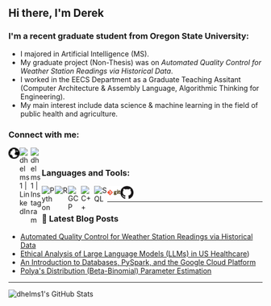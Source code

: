 ## Hi there, I'm Derek 

### I'm a recent graduate student from Oregon State University:

- I majored in Artificial Intelligence (MS).
- My graduate project (Non-Thesis) was on *Automated Quality Control for Weather Station Readings via Historical Data*.
- I worked in the EECS Department as a Graduate Teaching Assitant (Computer Architecture & Assembly Language, Algorithmic Thinking for Engineering).
- My main interest include data science & machine learning in the field of public health and agriculture.


### Connect with me:

[<img align="left" alt="codeSTACKr.com" width="22px" src="https://raw.githubusercontent.com/iconic/open-iconic/master/svg/globe.svg" />][website]
[<img align="left" alt="dhelms1 | LinkedIn" width="22px" src="https://cdn.jsdelivr.net/npm/simple-icons@v3/icons/linkedin.svg" />][linkedin]
[<img align="left" alt="dhelms1 | Instagram" width="22px" src="https://cdn.jsdelivr.net/npm/simple-icons@v3/icons/instagram.svg" />][instagram]

<br />

### Languages and Tools:
<img align="left" alt="Python" width="26px" src="https://upload.wikimedia.org/wikipedia/commons/thumb/c/c3/Python-logo-notext.svg/1200px-Python-logo-notext.svg.png" unselectable="on" />
<img align="left" alt="R" width="26px" src="https://ih1.redbubble.net/image.2342919483.1141/st,small,507x507-pad,600x600,f8f8f8.jpg" unselectable="on" />
<img align="left" alt="GCP" width="26px" src="https://encrypted-tbn0.gstatic.com/images?q=tbn:ANd9GcR3kzRQxItrOQk7ASBMrRm_oZoanTO1ajAD9w&s" unselectable="on" />
<img align="left" alt="C++" width="26px" src="https://upload.wikimedia.org/wikipedia/commons/thumb/1/18/ISO_C%2B%2B_Logo.svg/1200px-ISO_C%2B%2B_Logo.svg.png" unselectable="on" />
<img align="left" alt="SQL" width="26px" src="https://miro.medium.com/v2/resize:fit:900/1*rOzoncElqdqIAThTj8Idgg.png" unselectable="on" />
<img align="left" alt="Git" width="26px" src="https://raw.githubusercontent.com/github/explore/80688e429a7d4ef2fca1e82350fe8e3517d3494d/topics/git/git.png" unselectable="on" />
<img align="left" alt="GitHub" width="26px" src="https://raw.githubusercontent.com/github/explore/78df643247d429f6cc873026c0622819ad797942/topics/github/github.png" unselectable="on" />


<br />

---

### 📕 Latest Blog Posts

<!-- BLOG-POST-LIST:START -->
- [Automated Quality Control for Weather Station Readings via Historical Data](https://derekhelms.netlify.app/p/capstone/)
- [Ethical Analysis of Large Language Models (LLMs) in US Healthcare](https://derekhelms.netlify.app/p/ethics/))
- [An Introduction to Databases, PySpark, and the Google Cloud Platform](https://derekhelms.netlify.app/p/gcloud/)
- [Polya's Distribution (Beta-Binomial) Parameter Estimation](https://derekhelms.netlify.app/p/polya/)
<!-- BLOG-POST-LIST:END -->

---


<img align="left" alt="dhelms1's GitHub Stats" src="https://github-readme-stats.vercel.app/api?username=dhelms1&show_icons=true&hide_border=true&count_private=true" />


[website]: https://derekhelms.netlify.app/
[instagram]: https://www.instagram.com/delmsh/
[linkedin]: https://www.linkedin.com/in/derek-helms
